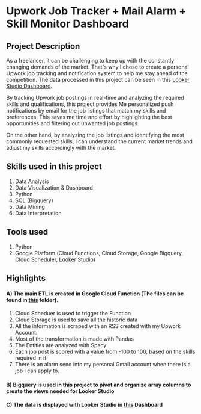 # Upwork Job Tracker + Mail Alarm + Skill Monitor Dashboard
## Project Description

As a freelancer, it can be challenging to keep up with the constantly changing demands of the market. That's why I chose to create a personal Upwork job tracking and notification system to help me stay ahead of the competition. The data processed in this project can be seen in this [Looker Studio Dashboard](https://lookerstudio.google.com/reporting/cade079a-6280-43d5-b942-afc4dece03de).

By tracking Upwork job postings in real-time and analyzing the required skills and qualifications, this project provides Me personalized push notifications by email for the job listings that match my skills and preferences. This saves me time and effort by highlighting the best opportunities and filtering out unwanted job postings.

On the other hand, by analyzing the job listings and identifying the most commonly requested skills, I can understand the current market trends and adjust my skills accordingly with the market. 

## Skills used in this project
1) Data Analysis
2) Data Visualization & Dashboard
3) Python
4) SQL (Bigquery)
5) Data Mining
6) Data Interpretation

## Tools used

1) Python
2) Google Platform (Cloud Functions, Cloud Storage, Google Bigquery, Cloud Scheduler, Looker Studio)

## Highlights
#### A) The main ETL is created in Google Cloud Function (The files can be found in [this](https://github.com/ICereghetti/project_upwork/tree/main/Google%20Function) folder). 
1) Cloud Scheduer is used to trigger the Function
2) Cloud Storage is used to save all the historic data
3) All the information is scraped with an RSS created with my Upwork Account.
4) Most of the transformation is made with Pandas
5) The Entities are analyzed with Spacy
6) Each job post is scored with a value from -100 to 100, based on the skills required in it
7) There is an alarm send into my personal Gmail account when there is a job I can apply to.
#### B) Bigquery is used in this project to pivot and organize array columns to create the views needed for Looker Studio  
#### C) The data is displayed with Looker Studio in [this](https://lookerstudio.google.com/reporting/cade079a-6280-43d5-b942-afc4dece03de) Dashboard
